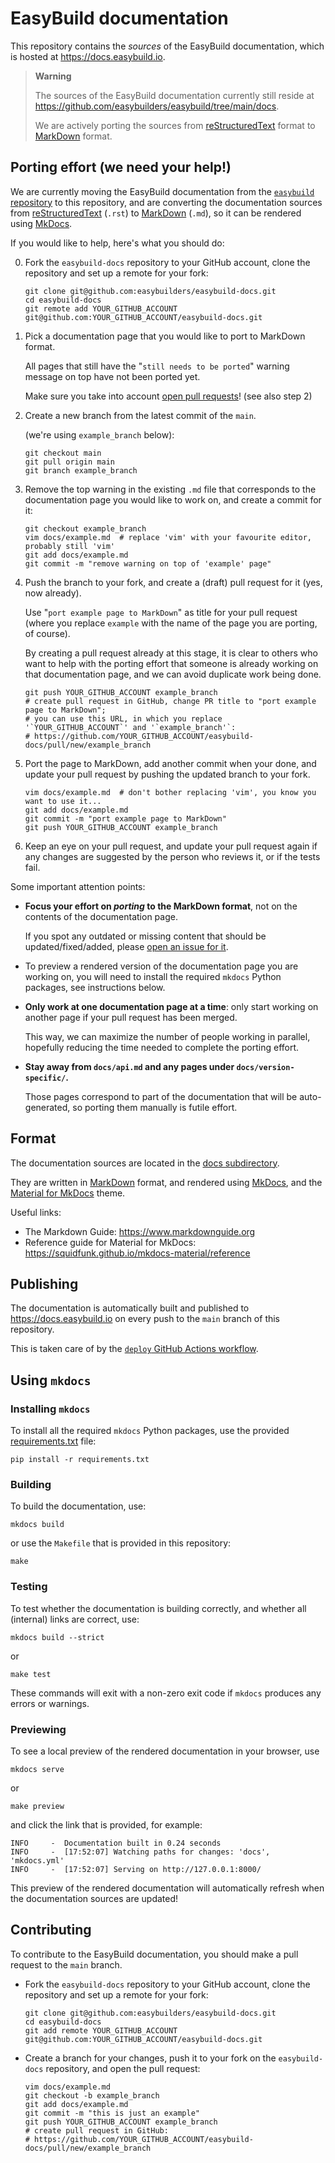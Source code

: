 # EasyBuild documentation

This repository contains the *sources* of the EasyBuild documentation, which is hosted at https://docs.easybuild.io.

> **Warning**
> 
> The sources of the EasyBuild documentation currently still reside at https://github.com/easybuilders/easybuild/tree/main/docs.
>
> We are actively porting the sources from [reStructuredText](https://en.wikipedia.org/wiki/ReStructuredText) format
> to [MarkDown](https://daringfireball.net/projects/markdown) format.

## Porting effort (we need your help!)

We are currently moving the EasyBuild documentation from the [``easybuild`` repository](https://github.com/easybuilders/easybuild)
to this repository, and are converting the documentation sources from [reStructuredText](https://en.wikipedia.org/wiki/ReStructuredText) (``.rst``)
to [MarkDown](https://daringfireball.net/projects/markdown) (``.md``), so it can be rendered using [MkDocs](https://mkdocs.org).

If you would like to help, here's what you should do:

0) Fork the ``easybuild-docs`` repository to your GitHub account, clone the repository and set up a remote for your fork:

   ```shell
   git clone git@github.com:easybuilders/easybuild-docs.git
   cd easybuild-docs
   git remote add YOUR_GITHUB_ACCOUNT git@github.com:YOUR_GITHUB_ACCOUNT/easybuild-docs.git
   ```

1) Pick a documentation page that you would like to port to MarkDown format.

   All pages that still have the "`still needs to be ported`" warning message on top have not been ported yet.
   
   Make sure you take into account [open pull requests](https://github.com/easybuilders/easybuild-docs/pulls)! (see also step 2)
   
2) Create a new branch from the latest commit of the `main`.

   (we're using `example_branch` below):

   ```shell
   git checkout main
   git pull origin main
   git branch example_branch
   ```
   
3) Remove the top warning in the existing `.md` file that corresponds to the documentation page you would like to work on, and create a commit for it:

   ```shell
   git checkout example_branch
   vim docs/example.md  # replace 'vim' with your favourite editor, probably still 'vim'
   git add docs/example.md
   git commit -m "remove warning on top of 'example' page"
   ```

4) Push the branch to your fork, and create a (draft) pull request for it (yes, now already).

   Use "`port example page to MarkDown`" as title for your pull request
   (where you replace `example` with the name of the page you are porting, of course).

   By creating a pull request already at this stage, it is clear to others who want to help with the porting effort
   that someone is already working on that documentation page, and we can avoid duplicate work being done.
   
   ```shell
   git push YOUR_GITHUB_ACCOUNT example_branch
   # create pull request in GitHub, change PR title to "port example page to MarkDown";
   # you can use this URL, in which you replace '`YOUR_GITHUB_ACCOUNT`' and '`example_branch'`:
   # https://github.com/YOUR_GITHUB_ACCOUNT/easybuild-docs/pull/new/example_branch
   ```

5) Port the page to MarkDown, add another commit when your done, and update your pull request by pushing the updated branch to your fork.

   ```shell
   vim docs/example.md  # don't bother replacing 'vim', you know you want to use it...
   git add docs/example.md
   git commit -m "port example page to MarkDown"
   git push YOUR_GITHUB_ACCOUNT example_branch
   ```
   
6) Keep an eye on your pull request, and update your pull request again if any changes are suggested by the person who reviews it,
   or if the tests fail.

Some important attention points:

- **Focus your effort on *porting* to the MarkDown format**, not on the contents of the documentation page.

  If you spot any outdated or missing content that should be updated/fixed/added, please [open an issue for it](https://github.com/easybuilders/easybuild-docs/issues).

- To preview a rendered version of the documentation page you are working on, you will need to install the required `mkdocs` Python packages,
  see instructions below.

- **Only work at one documentation page at a time**: only start working on another page if your pull request has been merged.

  This way, we can maximize the number of people working in parallel, hopefully reducing the time needed to complete the porting effort.
  
- **Stay away from `docs/api.md` and any pages under `docs/version-specific/`.**

  Those pages correspond to part of the documentation that will be auto-generated, so porting them manually is futile effort.
  

## Format

The documentation sources are located in the [docs subdirectory](https://github.com/easybuilders/easybuild-docs/tree/main/docs).

They are written in [MarkDown](https://daringfireball.net/projects/markdown) format, and rendered using [MkDocs](https://www.mkdocs.org),
and the [Material for MkDocs](https://squidfunk.github.io/mkdocs-material) theme.

Useful links:

- The Markdown Guide: <https://www.markdownguide.org>
- Reference guide for Material for MkDocs: <https://squidfunk.github.io/mkdocs-material/reference>

## Publishing

The documentation is automatically built and published to https://docs.easybuild.io on every push to the `main` branch of this repository.

This is taken care of by the [`deploy` GitHub Actions workflow](https://github.com/easybuilders/easybuild-docs/tree/main/.github/workflows/deploy.yml).

## Using `mkdocs`

### Installing `mkdocs`

To install all the required `mkdocs` Python packages, use the provided [requirements.txt](https://github.com/easybuilders/easybuild-docs/tree/main/requirements.txt) file:

```
pip install -r requirements.txt
```

### Building

To build the documentation, use:

```
mkdocs build
```

or use the `Makefile` that is provided in this repository:

```
make
```

### Testing

To test whether the documentation is building correctly, and whether all (internal) links are correct, use:

```
mkdocs build --strict
```

or

```
make test
```

These commands will exit with a non-zero exit code if `mkdocs` produces any errors or warnings.

### Previewing

To see a local preview of the rendered documentation in your browser, use

```
mkdocs serve
```

or

```
make preview
```

and click the link that is provided, for example:

```
INFO     -  Documentation built in 0.24 seconds
INFO     -  [17:52:07] Watching paths for changes: 'docs', 'mkdocs.yml'
INFO     -  [17:52:07] Serving on http://127.0.0.1:8000/
```

This preview of the rendered documentation will automatically refresh when the documentation sources are updated!


## Contributing

To contribute to the EasyBuild documentation, you should make a pull request to the `main` branch.

- Fork the ``easybuild-docs`` repository to your GitHub account, clone the repository and set up a remote for your fork:

   ```shell
   git clone git@github.com:easybuilders/easybuild-docs.git
   cd easybuild-docs
   git add remote YOUR_GITHUB_ACCOUNT git@github.com:YOUR_GITHUB_ACCOUNT/easybuild-docs.git
   ```

- Create a branch for your changes, push it to your fork on the ``easybuild-docs`` repository, and open the pull request:

  ```shell
  vim docs/example.md
  git checkout -b example_branch
  git add docs/example.md
  git commit -m "this is just an example"
  git push YOUR_GITHUB_ACCOUNT example_branch
  # create pull request in GitHub:
  # https://github.com/YOUR_GITHUB_ACCOUNT/easybuild-docs/pull/new/example_branch
  ```
